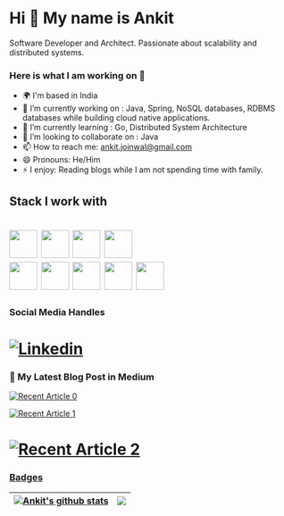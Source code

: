 Hi 👋 My name is Ankit
============================
Software Developer and Architect. Passionate about scalability and distributed systems.


### Here is what I am working on 👋

- 🌍 I'm based in India
- 🔭 I’m currently working on : Java, Spring, NoSQL databases, RDBMS databases while building cloud native applications.
- 🌱 I’m currently learning : Go, Distributed System Architecture
- 👯 I’m looking to collaborate on : Java
- 📫 How to reach me: ankit.joinwal@gmail.com
- 😄 Pronouns: He/Him
- ⚡ I enjoy: Reading blogs while I am not spending time with family.

## Stack I work with
<code><img height="50" src="https://www.vectorlogo.zone/logos/java/java-horizontal.svg"></code>
<code><img height="50" src="https://www.vectorlogo.zone/logos/springio/springio-ar21.svg"></code>
<code><img height="50" src="https://img.icons8.com/dusk/344/scala.png"></code>
<code><img height="50" src="https://www.vectorlogo.zone/logos/amazon_aws/amazon_aws-ar21.svg"></code>	
<code><img height="50" src="https://www.vectorlogo.zone/logos/mongodb/mongodb-ar21.svg"></code>
<code><img height="50" src="https://www.vectorlogo.zone/logos/mysql/mysql-horizontal.svg"></code>
<code><img height="50" src="https://www.vectorlogo.zone/logos/apache_kafka/apache_kafka-ar21.svg"></code>
<code><img height="50" src="https://www.vectorlogo.zone/logos/redis/redis-ar21.svg"></code>
<code><img height="50" src="https://www.vectorlogo.zone/logos/linux/linux-ar21.svg"></code>
============================
### Social Media Handles
[![Linkedin](https://img.shields.io/badge/-Ankit%20Joinwal-blue?style=flat-square&logo=linkedin&logoColor=white&link=)](https://www.linkedin.com/in/ankitjoinwal/)
============================
### 📝 My Latest Blog Post in Medium
 <a target="_blank" href="https://github-readme-medium-recent-article.vercel.app/medium/@ankit-joinwal/0"><img src="https://github-readme-medium-recent-article.vercel.app/medium/@ankit-joinwal/0" alt="Recent Article 0"> 

<a target="_blank" href="https://github-readme-medium-recent-article.vercel.app/medium/@ankit-joinwal/1"><img src="https://github-readme-medium-recent-article.vercel.app/medium/@ankit-joinwal/1" alt="Recent Article 1"> 

<a target="_blank" href="https://github-readme-medium-recent-article.vercel.app/medium/@ankit-joinwal/2"><img src="https://github-readme-medium-recent-article.vercel.app/medium/@ankit-joinwal/2" alt="Recent Article 2"> 
============================
### Badges
| <a href="https://github.com/ankit-joinwal/ankit-joinwal"><img align="center" src="https://github-readme-stats.vercel.app/api?username=ankit-joinwal&show_icons=true&theme=buefy&hide_border=true&count_private=true" alt="Ankit's github stats" /></a> | <a href="https://github.com/ankit-joinwal/ankit-joinwal"><img align="center" src="https://github-readme-stats.vercel.app/api/top-langs/?username=ankit-joinwal&layout=compact&theme=buefy&hide_border=true&langs_count=8" /></a> |
| ------------- | -------------
